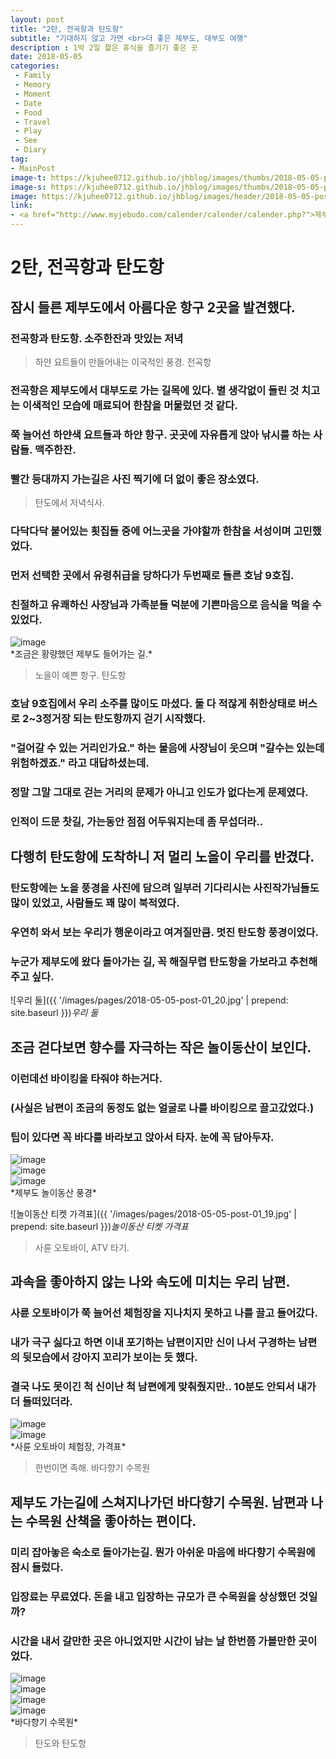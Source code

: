 ```yaml
---
layout: post
title: "2탄, 전곡항과 탄도항"
subtitle: "기대하지 않고 가면 <br>더 좋은 제부도, 대부도 여행"
description : 1박 2일 짧은 휴식을 즐기기 좋은 곳
date: 2018-05-05
categories:
 - Family
 - Memory
 - Moment
 - Date
 - Food
 - Travel
 - Play
 - See
 - Diary
tag:
- MainPost 
image-t: https://kjuhee0712.github.io/jhblog/images/thumbs/2018-05-05-post-01.jpg
image-s: https://kjuhee0712.github.io/jhblog/images/thumbs/2018-05-05-post-01_s.jpg
image: https://kjuhee0712.github.io/jhblog/images/header/2018-05-05-post-01.jpg
link: 
- <a href="http://www.myjebudo.com/calender/calender/calender.php?">제부도 종합정보</a>
---
```



# 2탄, 전곡항과 탄도항

## 잠시 들른 제부도에서 아름다운 항구 2곳을 발견했다.
### 전곡항과 탄도항. 소주한잔과 맛있는 저녁

> 하얀 요트들이 만들어내는 이국적인 풍경. 전곡항

### 전곡항은 제부도에서 대부도로 가는 길목에 있다. 별 생각없이 들린 것 치고는 이색적인 모습에 매료되어 한참을 머물렀던 것 같다.  
### 쭉 늘어선 하얀색 요트들과 하얀 항구. 곳곳에 자유롭게 앉아 낚시를 하는 사람들. 맥주한잔. 
### 빨간 등대까지 가는길은 사진 찍기에 더 없이 좋은 장소였다. 

> 탄도에서 저녁식사.

### 다닥다닥 붙어있는 횟집들 중에 어느곳을 가야할까 한참을 서성이며 고민했었다.
### 먼저 선택한 곳에서 유령취급을 당하다가 두번째로 들른 호남 9호집. 
### 친절하고 유쾌하신 사장님과 가족분들 덕분에 기쁜마음으로 음식을 먹을 수 있었다.

<div class="gallery_wrap">
	<div><img src="{{ '/images/pages/2018-05-05-post-01_02.jpg' | prepend: site.baseurl }}" alt="image"></div>
</div>*조금은 황량했던 제부도 들어가는 길.*

> 노을이 예쁜 항구. 탄도항 

### 호남 9호집에서 우리 소주를 많이도 마셨다. 둘 다 적잖게 취한상태로 버스로 2~3정거장 되는 탄도항까지 걷기 시작했다.
### "걸어갈 수 있는 거리인가요." 하는 물음에 사장님이 웃으며 "갈수는 있는데 위험하겠죠." 라고 대답하셨는데. 
### 정말 그말 그대로 걷는 거리의 문제가 아니고 인도가 없다는게 문제였다.
### 인적이 드문 찻길, 가는동안 점점 어두워지는데 좀 무섭더라..

## 다행히 탄도항에 도착하니 저 멀리 노을이 우리를 반겼다.
### 탄도항에는 노을 풍경을 사진에 담으려 일부러 기다리시는 사진작가님들도 많이 있었고, 사람들도 꽤 많이 북적였다.
### 우연히 와서 보는 우리가 행운이라고 여겨질만큼. 멋진 탄도항 풍경이었다.
### 누군가 제부도에 왔다 돌아가는 길, 꼭 해질무렵 탄도항을 가보라고 추천해주고 싶다.


![우리 둘]({{ '/images/pages/2018-05-05-post-01_20.jpg' | prepend: site.baseurl }})*우리 둘*

## 조금 걷다보면 향수를 자극하는 작은 놀이동산이 보인다. 
### 이런데선 바이킹을 타줘야 하는거다. 
### (사실은 남편이 조금의 동정도 없는 얼굴로 나를 바이킹으로 끌고갔었다.)
### 팁이 있다면 꼭 바다를 바라보고 앉아서 타자. 눈에 꼭 담아두자. 

<div class="gallery_wrap" >
	<div><img src="{{ '/images/pages/2018-05-05-post-01_16.jpg' | prepend: site.baseurl }}" alt="image"></div>
	<div><img src="{{ '/images/pages/2018-05-05-post-01_17.jpg' | prepend: site.baseurl }}" alt="image"></div>
	<div><img src="{{ '/images/pages/2018-05-05-post-01_18.jpg' | prepend: site.baseurl }}" alt="image"></div>
</div>*제부도 놀이동산 풍경*

![놀이동산 티켓 가격표]({{ '/images/pages/2018-05-05-post-01_19.jpg' | prepend: site.baseurl }})*놀이동산 티켓 가격표*


> 사륜 오토바이, ATV 타기.

## 과속을 좋아하지 않는 나와 속도에 미치는 우리 남편.
### 사륜 오토바이가 쭉 늘어선 체험장을 지나치지 못하고 나를 끌고 들어갔다. 
### 내가 극구 싫다고 하면 이내 포기하는 남편이지만 신이 나서 구경하는 남편의 뒷모습에서 강아지 꼬리가 보이는 듯 했다.
### 결국 나도 못이긴 척 신이난 척 남편에게 맞춰줬지만.. 10분도 안되서 내가 더 들떠있더라.


<div class="gallery_wrap" >
	<div><img src="{{ '/images/pages/2018-05-05-post-01_22.jpg' | prepend: site.baseurl }}" alt="image"></div>
	<div><img src="{{ '/images/pages/2018-05-05-post-01_23.jpg' | prepend: site.baseurl }}" alt="image"></div>
</div>*사륜 오토바이 체험장, 가격표*


> 한번이면 족해. 바다향기 수목원

## 제부도 가는길에 스쳐지나가던 바다향기 수목원. 남편과 나는 수목원 산책을 좋아하는 편이다.
### 미리 잡아놓은 숙소로 돌아가는길. 뭔가 아쉬운 마음에 바다향기 수목원에 잠시 들렀다.
### 입장료는 무료였다. 돈을 내고 입장하는 규모가 큰 수목원을 상상했던 것일까? 
### 시간을 내서 갈만한 곳은 아니었지만 시간이 남는 날 한번쯤 가볼만한 곳이었다.

<div class="gallery_wrap" >
	<div><img src="{{ '/images/pages/2018-05-05-post-01_24.jpg' | prepend: site.baseurl }}" alt="image"></div>
	<div><img src="{{ '/images/pages/2018-05-05-post-01_25.jpg' | prepend: site.baseurl }}" alt="image"></div>
	<div><img src="{{ '/images/pages/2018-05-05-post-01_26.jpg' | prepend: site.baseurl }}" alt="image"></div>
	<div><img src="{{ '/images/pages/2018-05-05-post-01_27.jpg' | prepend: site.baseurl }}" alt="image"></div>
</div>*바다향기 수목원*


> 탄도와 탄도항
